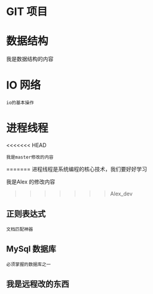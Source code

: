 # GIT 项目
# 数据结构
我是数据结构的内容
# IO 网络
    io的基本操作

# 进程线程
<<<<<<< HEAD
    
    我是master修改的内容
=======
    进程线程是系统编程的核心技术，我们要好好学习
  
  我是Alex 的修改内容
>>>>>>> Alex_dev

## 正则表达式
    文档匹配神器
  
## MySql 数据库
    必须掌握的数据库之一
    
    
## 我是远程改的东西
